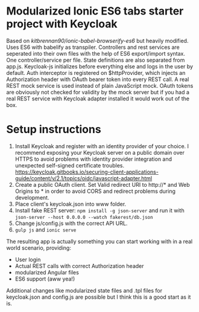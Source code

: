 Modularized Ionic ES6 tabs starter project with Keycloak
=====================

Based on *kitbrennan90/ionic-babel-browserify-es6* but heavily modified. Uses ES6 with babelify as  transpiler. Controllers and rest services are seperated into their own files with the help of ES6 export/import syntax. One controller/service per file. State definitions are also separated from app.js. Keycloak-js initializes before everything else and logs in the user by default. Auth interceptor is registered on $httpProvider, which injects an Authorization header with OAuth bearer token into every REST call. A real REST mock service is used instead of plain JavaScript mock. OAuth tokens are obviously not checked for validity by the mock server but if you had a real REST service with Keycloak adapter installed it would work out of the box.

# Setup instructions
1. Install Keycloak and register with an identity provider of your choice. I recommend exposing your Keycloak server on a public domain over HTTPS to avoid problems with identity provider integration and unexpected self-signed certificate troubles. https://keycloak.gitbooks.io/securing-client-applications-guide/content/v/2.1/topics/oidc/javascript-adapter.html
2. Create a public OAuth client. Set Valid redirect URI to http://* and Web Origins to * in order to avoid CORS and redirect problems during development.
3. Place client's keycloak.json into www folder. 
4. Install fake REST server: `npm install -g json-server` and run it with `json-server --host 0.0.0.0 --watch fakerest/db.json`
5. Change js/config.js with the correct API URL. 
6. `gulp js` and `ionic serve`

The resulting app is actually something you can start working with in a real world scenario, providing:
- User login
- Actual REST calls with correct Authorization header
- modularized Angular files
- ES6 support (aww yea!)

Additional changes like modularized state files and .tpl files for keycloak.json and config.js are possible but I think this is a good start as it is.
